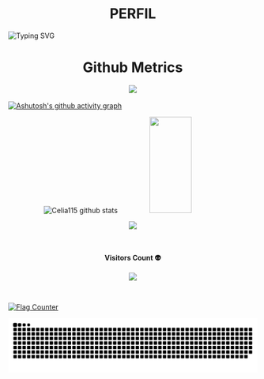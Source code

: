 <h1 align="center">PERFIL</h1>
<!--------------------------------------------------------------------------------------------->

![Typing SVG](https://readme-typing-svg.herokuapp.com/?color=02D9F7FF&size=35&center=true&vCenter=true&width=1000&lines=I'm+18+years+old)

<!--------------------------------------------------------------------------------------------->

<h1 align="center">Github Metrics </h1>
<p align="center">
    <img width="725em" src="https://github-profile-summary-cards.vercel.app/api/cards/profile-details?username=Celia115&theme=github_dark" />
</p>

<!--------------------------------------------------------------------------------------------->

[![Ashutosh's github activity graph](https://github-readme-activity-graph.vercel.app/graph?username=Celia115&bg_color=0d1117&color=ffffff&line=00b3ff&point=f9fafa&area=true&hide_border=true)](https://github.com/ashutosh00710/github-readme-activity-graph)

<!--------------------------------------------------------------------------------------------->

<div align="center">  
  <img width="49%" height="195px" src="https://github-readme-stats.vercel.app/api?username=Celia115&show_icons=true&count_private=true&hide_border=true&title_color=02D9F7FF&icon_color=02D9F7FF&text_color=c9d1d9&bg_color=0d1117" alt="Celia115 github stats" /> 
  
  <img width="41%" height="195px" src="https://github-readme-stats.vercel.app/api/top-langs/?username=Celia115&layout=compact&hide_border=true&title_color=02D9F7FF&text_color=02D9F7FF&bg_color=0d1117" />
</div> 

<!--------------------------------------------------------------------------------------------->

<p align="center">
    <img  src="https://github-readme-streak-stats.herokuapp.com?user=Celia115&theme=tokyonight_duo&hide_border=true" />
</p>

<!--------------------------------------------------------------------------------------------->

<div align="center">
    <br><p align="centre"><b>Visitors Count 👽 </b></p>  
    <p align="center"><img align="center" src="https://profile-counter.glitch.me/{Celia115}/count.svg" /></p> 
    <br>
</div>

<!--------------------------------------------------------------------------------------------->

<a href="http://s11.flagcounter.com/more/uKQ"><img src="https://s11.flagcounter.com/count2/uKQ/bg_FFFFFF/txt_000000/border_CCCCCC/columns_8/maxflags_20/viewers_0/labels_1/pageviews_0/flags_0/percent_0/" alt="Flag Counter" border="0"></a>

<!--------------------------------------------------------------------------------------------->

![](https://github.com/Platane/snk/raw/output/github-contribution-grid-snake.svg)
